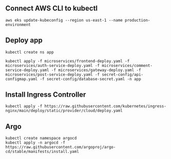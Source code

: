 
## Connect AWS CLI to kubectl
```
aws eks update-kubeconfig --region us-east-1 --name production-environment
```

## Deploy app
```
kubectl create ns app

kubectl apply -f microservices/frontend-deploy.yaml -f microservices/auth-service-deploy.yaml -f microservices/comment-service-deploy.yaml -f microservices/gateway-deploy.yaml -f microservices/post-service-deploy.yaml -f secret-config/api-configmap.yaml -f secret-config/database-secret.yaml -n app
```

## Install Ingress Controller
```
kubectl apply -f https://raw.githubusercontent.com/kubernetes/ingress-nginx/main/deploy/static/provider/cloud/deploy.yaml
```

## Argo
```
kubectl create namespace argocd
kubectl apply -n argocd -f https://raw.githubusercontent.com/argoproj/argo-cd/stable/manifests/install.yaml
```